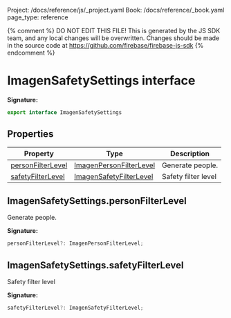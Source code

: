 Project: /docs/reference/js/_project.yaml
Book: /docs/reference/_book.yaml
page_type: reference

{% comment %}
DO NOT EDIT THIS FILE!
This is generated by the JS SDK team, and any local changes will be
overwritten. Changes should be made in the source code at
https://github.com/firebase/firebase-js-sdk
{% endcomment %}

# ImagenSafetySettings interface

<b>Signature:</b>

```typescript
export interface ImagenSafetySettings 
```

## Properties

|  Property | Type | Description |
|  --- | --- | --- |
|  [personFilterLevel](./vertexai.imagensafetysettings.md#imagensafetysettingspersonfilterlevel) | [ImagenPersonFilterLevel](./vertexai.md#imagenpersonfilterlevel) | Generate people. |
|  [safetyFilterLevel](./vertexai.imagensafetysettings.md#imagensafetysettingssafetyfilterlevel) | [ImagenSafetyFilterLevel](./vertexai.md#imagensafetyfilterlevel) | Safety filter level |

## ImagenSafetySettings.personFilterLevel

Generate people.

<b>Signature:</b>

```typescript
personFilterLevel?: ImagenPersonFilterLevel;
```

## ImagenSafetySettings.safetyFilterLevel

Safety filter level

<b>Signature:</b>

```typescript
safetyFilterLevel?: ImagenSafetyFilterLevel;
```

